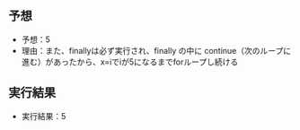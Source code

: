 ## 予想

- 予想：5
- 理由：また、finallyは必ず実行され、finally の中に continue（次のループに進む）があったから、x=iでiが5になるまでforループし続ける

## 実行結果

- 実行結果：5
